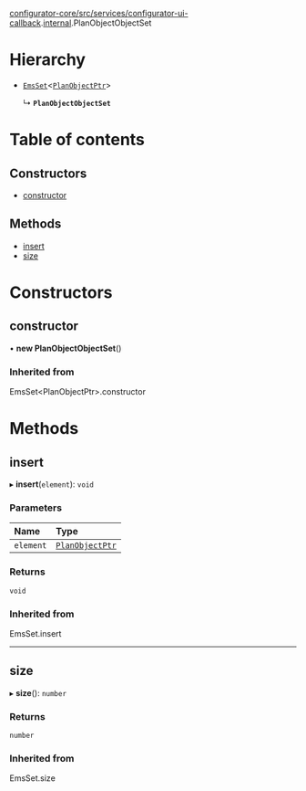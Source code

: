 [configurator-core/src/services/configurator-ui-callback](../modules/configurator_core_src_services_configurator_ui_callback.md).[internal](../modules/configurator_core_src_services_configurator_ui_callback._internal_.md).PlanObjectObjectSet

# Hierarchy

- [`EmsSet`](../modules/configurator_core_src_services_configurator_ui_callback._internal_.md#emsset)<[`PlanObjectPtr`](configurator_core_src_roomle_configurator._internal_.PlanObjectPtr.md)\>

  ↳ **`PlanObjectObjectSet`**

# Table of contents

## Constructors

- [constructor](configurator_core_src_services_configurator_ui_callback._internal_.PlanObjectObjectSet.md#constructor)

## Methods

- [insert](configurator_core_src_services_configurator_ui_callback._internal_.PlanObjectObjectSet.md#insert)
- [size](configurator_core_src_services_configurator_ui_callback._internal_.PlanObjectObjectSet.md#size)

# Constructors

## constructor

• **new PlanObjectObjectSet**()

### Inherited from

EmsSet<PlanObjectPtr\>.constructor

# Methods

## insert

▸ **insert**(`element`): `void`

### Parameters

| Name | Type |
| :------ | :------ |
| `element` | [`PlanObjectPtr`](configurator_core_src_roomle_configurator._internal_.PlanObjectPtr.md) |

### Returns

`void`

### Inherited from

EmsSet.insert

___

## size

▸ **size**(): `number`

### Returns

`number`

### Inherited from

EmsSet.size
